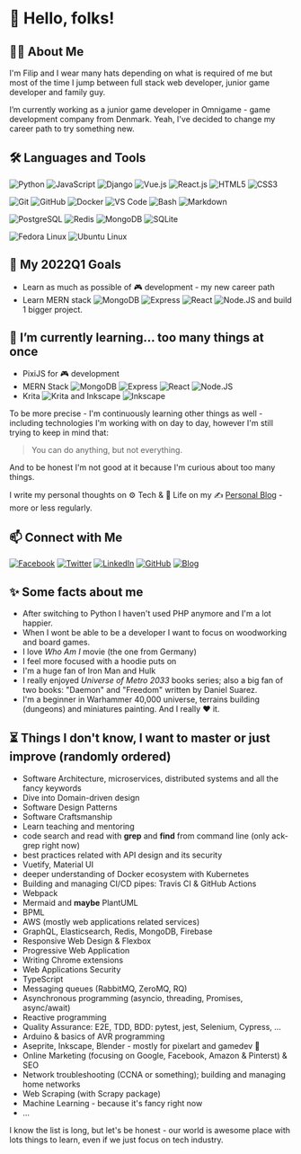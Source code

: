 # :wave: Hello, folks!

## :man_technologist: About Me

I'm Filip and I wear many hats depending on what is required of me but most of the time I jump between full stack web developer, junior game developer and family guy.

I’m currently working as a junior game developer in Omnigame - game development company from Denmark. Yeah, I've decided to change my career path to try something new.

<!-- ## :heartpulse:  My values (TBD)

* Beginner's mindset and curiosity
* Sharing anything I learned -->

## :hammer_and_wrench: Languages and Tools

![Python](https://img.shields.io/badge/-Python-3776AB?&logo=Python&logoColor=fff) ![JavaScript](https://img.shields.io/badge/-JavaScript-F7DF1E?&logo=JavaScript&logoColor=fff) ![Django](https://img.shields.io/badge/-Django-092E20?logo=django&logoColor=fff) ![Vue.js](https://img.shields.io/badge/-Vue.js-4FC08D?logo=vue.js&logoColor=fff) ![React.js](https://img.shields.io/badge/-React-61DBFB?logo=React&logoColor=fff) ![HTML5](https://img.shields.io/badge/-HTML5-E34F26?logo=html5&logoColor=fff) ![CSS3](https://img.shields.io/badge/-CSS3-1572B6?logo=css3&logoColor=fff)

![Git](https://img.shields.io/badge/-Git-F05032?logo=git&logoColor=fff) ![GitHub](https://img.shields.io/badge/-GitHub-181717?logo=github&logoColor=fff) ![Docker](https://img.shields.io/badge/-Docker-2496ED?logo=docker&logoColor=fff) ![VS Code](https://img.shields.io/badge/-VSCode-007ACC?logo=visual-studio-code&logoColor=fff) ![Bash](https://img.shields.io/badge/-Bash-4EAA25?logo=gnu-bash&logoColor=fff) ![Markdown](https://img.shields.io/badge/-Markdown-000000?logo=Markdown&logoColor=fff)

![PostgreSQL](https://img.shields.io/badge/-PostgreSQL-336791?&logo=PostgreSQL&logoColor=fff) ![Redis](https://img.shields.io/badge/-Redis-DC382D?&logo=Redis&logoColor=fff) ![MongoDB](https://img.shields.io/badge/-MongoDB-47A248?&logo=MongoDB&logoColor=fff) ![SQLite](https://img.shields.io/badge/-SQLite-003B57?&logo=SQLite&logoColor=fff)

![Fedora Linux](https://img.shields.io/badge/-Fedora-294172?logo=Fedora&logoColor=fff) ![Ubuntu Linux](https://img.shields.io/badge/-Ubuntu-E95420?logo=Ubuntu&logoColor=fff)

## :dart: My 2022Q1 Goals

* Learn as much as possible of 🎮 development - my new career path
* Learn MERN stack ![MongoDB](https://img.shields.io/badge/-MongoDB-47A248?logo=MongoDB&logoColor=fff) ![Express](https://img.shields.io/badge/-Express-000000?logo=Express&logoColor=fff) ![React](https://img.shields.io/badge/-React-61DBFB?logo=React&logoColor=fff) ![Node.JS](https://img.shields.io/badge/-Node.JS-339933?logo=Node.JS&logoColor=fff) and build 1 bigger project.

## :seedling: I’m currently learning... too many things at once

* PixiJS for 🎮 development
* MERN Stack ![MongoDB](https://img.shields.io/badge/-MongoDB-47A248?logo=MongoDB&logoColor=fff) ![Express](https://img.shields.io/badge/-Express-000000?logo=Express&logoColor=fff) ![React](https://img.shields.io/badge/-React-61DBFB?logo=React&logoColor=fff) ![Node.JS](https://img.shields.io/badge/-Node.JS-339933?logo=Node.JS&logoColor=fff)
* Krita ![Krita](https://img.shields.io/badge/-Krita-3BABFF?logo=Krita&logoColor=fff) and Inkscape ![Inkscape](https://img.shields.io/badge/-Inkscape-000?logo=Inkscape&logoColor=fff)
<!-- * Blender ![Blender](https://img.shields.io/badge/-Blender-F5792A?logo=Blender&logoColor=fff) -->
<!-- * Unity ![Unity](https://img.shields.io/badge/-Unity-000?logo=Unity&logoColor=fff) -->

To be more precise - I'm continuously learning other things as well - including technologies I'm working with on day to day, however I'm still trying to keep in mind that:

> You can do anything, but not everything.

And to be honest I'm not good at it because I'm curious about too many things.

I write my personal thoughts on :gear: Tech & :seedling: Life on my :writing_hand: [Personal Blog](https://blog.filipgorczynski.me/) - more or less regularly.

## 📫 Connect with Me

[![Facebook](https://img.shields.io/badge/-Facebook-1877F2?&logo=Facebook&logoColor=fff)](https://www.facebook.com/filipgorczynski/)
[![Twitter](https://img.shields.io/badge/-Twitter-1DA1F2?&logo=Twitter&logoColor=fff)](https://twitter.com/filipgorczynski)
[![LinkedIn](https://img.shields.io/badge/-LinkedIn-0077B5?&logo=LinkedIn&logoColor=fff)](https://www.linkedin.com/in/filip-g%C3%B3rczy%C5%84ski-52b08270/)
[![GitHub](https://img.shields.io/badge/-GitHub-181717?&logo=GitHub&logoColor=fff)](https://github.com/filipgorczynski)
[![Blog](https://img.shields.io/badge/-Blog-FFA500?&logo=RSS&logoColor=fff)](https://blog.filipgorczynski.me/)

<!-- ## 🚧 Current Pet Projects (TBD)

* DJobeet
* Rathma
*  -->

## :sparkles: Some facts about me

* After switching to Python I haven't used PHP anymore and I'm a lot happier.
* When I wont be able to be a developer I want to focus on woodworking and board games.
* I love *Who Am I* movie (the one from Germany)
* I feel more focused with a hoodie puts on
* I'm a huge fan of Iron Man and Hulk
* I really enjoyed *Universe of Metro 2033* books series; also a big fan of two books: "Daemon" and "Freedom" written by Daniel Suarez.
* I'm a beginner in Warhammer 40,000 universe, terrains building (dungeons) and miniatures painting. And I really :heart: it.

## :hourglass_flowing_sand: Things I don't know, I want to master or just improve (randomly ordered)

* Software Architecture, microservices, distributed systems and all the fancy keywords
* Dive into Domain-driven design
* Software Design Patterns
* Software Craftsmanship
* Learn teaching and mentoring
* code search and read with **grep** and **find** from command line (only ack-grep right now)
* best practices related with API design and its security
* Vuetify, Material UI
* deeper understanding of Docker ecosystem with Kubernetes
* Building and managing CI/CD pipes: Travis CI & GitHub Actions
* Webpack
* Mermaid and **maybe** PlantUML
* BPML
* AWS (mostly web applications related services)
* GraphQL, Elasticsearch, Redis, MongoDB, Firebase
* Responsive Web Design & Flexbox
* Progressive Web Application
* Writing Chrome extensions
* Web Applications Security
* TypeScript
* Messaging queues (RabbitMQ, ZeroMQ, RQ)
* Asynchronous programming (asyncio, threading, Promises, async/await)
* Reactive programming
* Quality Assurance: E2E, TDD, BDD: pytest, jest, Selenium, Cypress, ...
* Arduino & basics of AVR programming
* Aseprite, Inkscape, Blender - mostly for pixelart and gamedev :stars:
* Online Marketing (focusing on Google, Facebook, Amazon & Pinterst) & SEO
* Network troubleshooting (CCNA or something); building and managing home networks
* Web Scraping (with Scrapy package)
* Machine Learning - because it's fancy right now
* ...

I know the list is long, but let's be honest - our world is awesome place with lots things to learn, even if we just focus on tech industry.

<!-- BLOG-POST-LIST:START --><!-- BLOG-POST-LIST:END -->
